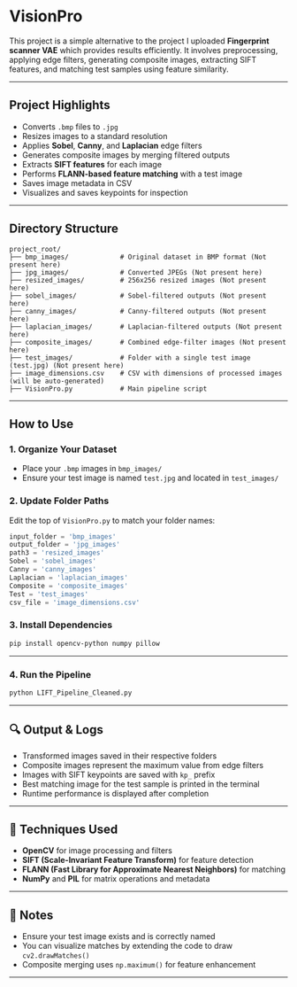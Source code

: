 
# VisionPro

This project is a simple alternative to the project I uploaded **Fingerprint scanner VAE** which provides results efficiently. It involves preprocessing, applying edge filters, generating composite images, extracting SIFT features, and matching test samples using feature similarity.

---

## Project Highlights

- Converts `.bmp` files to `.jpg`
- Resizes images to a standard resolution
- Applies **Sobel**, **Canny**, and **Laplacian** edge filters
- Generates composite images by merging filtered outputs
- Extracts **SIFT features** for each image
- Performs **FLANN-based feature matching** with a test image
- Saves image metadata in CSV
- Visualizes and saves keypoints for inspection

---

## Directory Structure

```
project_root/
├── bmp_images/             # Original dataset in BMP format (Not present here)
├── jpg_images/             # Converted JPEGs (Not present here)
├── resized_images/         # 256x256 resized images (Not present here)
├── sobel_images/           # Sobel-filtered outputs (Not present here)
├── canny_images/           # Canny-filtered outputs (Not present here)
├── laplacian_images/       # Laplacian-filtered outputs (Not present here)
├── composite_images/       # Combined edge-filter images (Not present here)
├── test_images/            # Folder with a single test image (test.jpg) (Not present here)
├── image_dimensions.csv    # CSV with dimensions of processed images (will be auto-generated)
├── VisionPro.py            # Main pipeline script
```

---

##  How to Use

### 1. Organize Your Dataset

- Place your `.bmp` images in `bmp_images/`
- Ensure your test image is named `test.jpg` and located in `test_images/`

### 2. Update Folder Paths

Edit the top of `VisionPro.py` to match your folder names:

```python
input_folder = 'bmp_images'
output_folder = 'jpg_images'
path3 = 'resized_images'
Sobel = 'sobel_images'
Canny = 'canny_images'
Laplacian = 'laplacian_images'
Composite = 'composite_images'
Test = 'test_images'
csv_file = 'image_dimensions.csv'
```

### 3. Install Dependencies

```bash
pip install opencv-python numpy pillow
```

---

### 4. Run the Pipeline

```bash
python LIFT_Pipeline_Cleaned.py
```

---

## 🔍 Output & Logs

- Transformed images saved in their respective folders
- Composite images represent the maximum value from edge filters
- Images with SIFT keypoints are saved with `kp_` prefix
- Best matching image for the test sample is printed in the terminal
- Runtime performance is displayed after completion

---

## 🧠 Techniques Used

- **OpenCV** for image processing and filters
- **SIFT (Scale-Invariant Feature Transform)** for feature detection
- **FLANN (Fast Library for Approximate Nearest Neighbors)** for matching
- **NumPy** and **PIL** for matrix operations and metadata

---

## 📌 Notes

- Ensure your test image exists and is correctly named
- You can visualize matches by extending the code to draw `cv2.drawMatches()`
- Composite merging uses `np.maximum()` for feature enhancement

---

